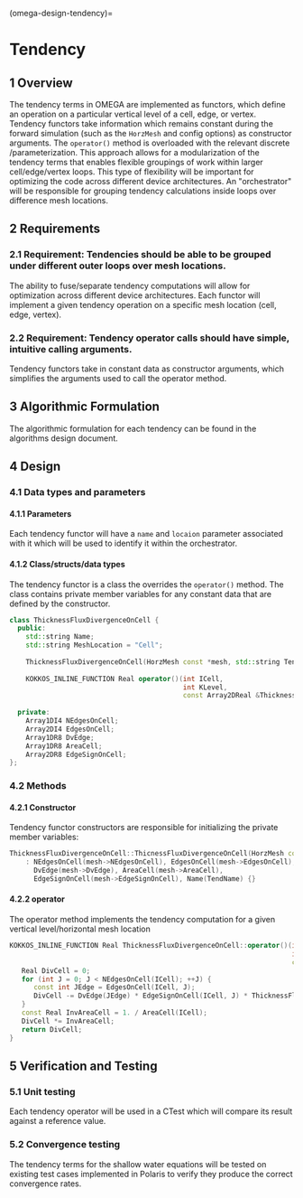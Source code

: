 (omega-design-tendency)=
# Tendency

## 1 Overview

The tendency terms in OMEGA are implemented as functors, which define an operation on a particular vertical level of a cell, edge, or vertex.
Tendency functors take information which remains constant during the forward simulation (such as the `HorzMesh` and config options)  as constructor arguments.
The `operator()` method is overloaded with the relevant discrete /parameterization.
This approach allows for a modularization of the tendency terms that enables flexible groupings of work within larger cell/edge/vertex loops. 
This type of flexibility will be important for optimizing the code across different device architectures.
An "orchestrator" will be responsible for grouping tendency calculations inside loops over difference mesh locations.

## 2 Requirements

### 2.1 Requirement: Tendencies should be able to be grouped under different outer loops over mesh locations.
The ability to fuse/separate tendency computations will allow for optimization across different device architectures.
Each functor will implement a given tendency operation on a specific mesh location (cell, edge, vertex).

### 2.2 Requirement: Tendency operator calls should have simple, intuitive calling arguments.
Tendency functors take in constant data as constructor arguments, which simplifies the arguments used to call the operator method.

## 3 Algorithmic Formulation

The algorithmic formulation for each tendency can be found in the algorithms design document.

## 4 Design

### 4.1 Data types and parameters

#### 4.1.1 Parameters
Each tendency functor will have a `name` and `locaion` parameter associated with it which will be used to identify it within the orchestrator.

#### 4.1.2 Class/structs/data types
The tendency functor is a class the overrides the `operator()` method.
The class contains private member variables for any constant data that are defined by the constructor. 

```c++
class ThicknessFluxDivergenceOnCell {
  public:
    std::string Name;
    std::string MeshLocation = "Cell";
  
    ThicknessFluxDivergenceOnCell(HorzMesh const *mesh, std::string TendName="ThicknessFluxDivergenceOnCell");
  
    KOKKOS_INLINE_FUNCTION Real operator()(int ICell,
                                           int KLevel,
                                           const Array2DReal &ThicknessFlux);
  
  private:
    Array1DI4 NEdgesOnCell;
    Array2DI4 EdgesOnCell;
    Array1DR8 DvEdge;
    Array1DR8 AreaCell;
    Array2DR8 EdgeSignOnCell;
};
```

### 4.2 Methods

#### 4.2.1 Constructor
Tendency functor constructors are responsible for initializing the private member variables:

```c++
ThicknessFluxDivergenceOnCell::ThicnessFluxDivergenceOnCell(HorzMesh const *mesh, std::string TendName="ThicknessFluxDivergenceOnCell")
    : NEdgesOnCell(mesh->NEdgesOnCell), EdgesOnCell(mesh->EdgesOnCell),
      DvEdge(mesh->DvEdge), AreaCell(mesh->AreaCell),
      EdgeSignOnCell(mesh->EdgeSignOnCell), Name(TendName) {}
```

#### 4.2.2 operator
The operator method implements the tendency computation for a given vertical level/horizontal mesh location

```c++
KOKKOS_INLINE_FUNCTION Real ThicknessFluxDivergenceOnCell::operator()(int ICell,
                                                                      int KLevel,
                                                                      const Array2DReal &ThicknessFlux) const {
   Real DivCell = 0;
   for (int J = 0; J < NEdgesOnCell(ICell); ++J) {
      const int JEdge = EdgesOnCell(ICell, J);
      DivCell -= DvEdge(JEdge) * EdgeSignOnCell(ICell, J) * ThicknessFlux(JEdge, KLevel);
   }
   const Real InvAreaCell = 1. / AreaCell(ICell);
   DivCell *= InvAreaCell;
   return DivCell;
}
```

## 5 Verification and Testing

### 5.1 Unit testing
Each tendency operator will be used in a CTest which will compare its result against a reference value.

### 5.2 Convergence testing
The tendency terms for the shallow water equations will be tested on existing test cases implemented in Polaris to verify they produce the correct convergence rates.

